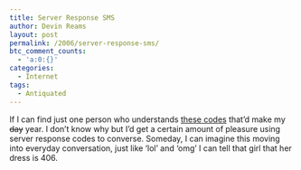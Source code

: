 ```yaml
---
title: Server Response SMS
author: Devin Reams
layout: post
permalink: /2006/server-response-sms/
btc_comment_counts:
  - 'a:0:{}'
categories:
  - Internet
tags:
  - Antiquated
---
```

If I can find just one person who understands [these codes][1] that&#8217;d make my <strike>day</strike> year. I don&#8217;t know why but I&#8217;d get a certain amount of pleasure using server response codes to converse. Someday, I can imagine this moving into everyday conversation, just like &#8216;lol&#8217; and &#8216;omg&#8217; I can tell that girl that her dress is 406.

 [1]: http://lizrevision.com/lol/sms-shorthand-for-geeks-using-server-response-codes